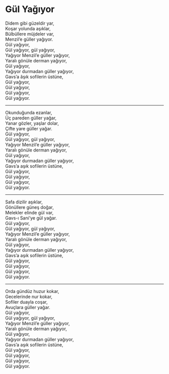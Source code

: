 # Gül Yağıyor

Didem gibi güzeldir yar,  
Koşar yolunda aşıklar,  
Bülbüllere müjdeler var,  
Menzil’e güller yağıyor.  
Gül yağıyor,  
Gül yağıyor, gül yağıyor,  
Yağıyor Menzil’e güller yağıyor,  
Yaralı gönüle derman yağıyor,  
Gül yağıyor,  
Yağıyor durmadan güller yağıyor,  
Gavs’a âşık sofilerin üstüne,  
Gül yağıyor,  
Gül yağıyor,  
Gül yağıyor,  
Gül yağıyor.  
***  
Okunduğunda ezanlar,  
Üç pareden güller yağar,  
Yanar gözler, yaşlar dolar,  
Çifte yare güller yağar.  
Gül yağıyor,  
Gül yağıyor, gül yağıyor,  
Yağıyor Menzil’e güller yağıyor,  
Yaralı gönüle derman yağıyor,  
Gül yağıyor,  
Yağıyor durmadan güller yağıyor,  
Gavs’a aşık sofilerin üstüne,  
Gül yağıyor,  
Gül yağıyor,  
Gül yağıyor,  
Gül yağıyor.  
***  
Safa dizilir aşıklar,  
Gönüllere güneş doğar,  
Melekler elinde gül var,  
Gavs-ı Sani’ye gül yağar.  
Gül yağıyor,  
Gül yağıyor, gül yağıyor,  
Yağıyor Menzil’e güller yağıyor,  
Yaralı gönüle derman yağıyor,  
Gül yağıyor,  
Yağıyor durmadan güller yağıyor,  
Gavs’a aşık sofilerin üstüne,  
Gül yağıyor,  
Gül yağıyor,  
Gül yağıyor,  
Gül yağıyor.  
***  
Orda gündüz huzur kokar,  
Gecelerinde nur kokar,  
Sofiler duayla coşar,  
Avuçlara güller yağar.  
Gül yağıyor,  
Gül yağıyor, gül yağıyor,  
Yağıyor Menzil’e güller yağıyor,  
Yaralı gönüle derman yağıyor,  
Gül yağıyor,  
Yağıyor durmadan güller yağıyor,  
Gavs’a aşık sofilerin üstüne,  
Gül yağıyor,  
Gül yağıyor,  
Gül yağıyor,  
Gül yağıyor.  

